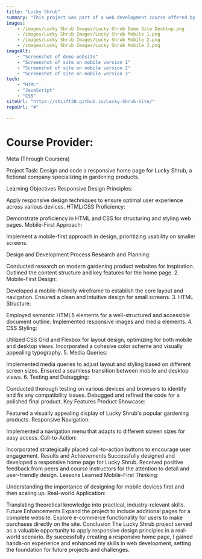 ```yaml
---
title: "Lucky Shrub"
summary: "This project was part of a web development course offered by Meta through Coursera.  It is a demo home page of a fictional company that sells gardening products. My task was to design and code a responsive home page suitable for mobile and desktop screen sizes."
images: 
    - /images/Lucky Shrub Images/Lucky Shrub Demo Site Desktop.png
    - /images/Lucky Shrub Images/Lucky Shrub Mobile 1.png
    - /images/Lucky Shrub Images/Lucky Shrub Mobile 2.png
    - /images/Lucky Shrub Images/Lucky Shrub Mobile 3.png
imageAlt: 
    - "Screenshot of demo website"
    - "Screenshot of site on mobile version 1"
    - "Screenshot of site on mobile version 2"
    - "Screenshot of site on mobile version 3"
tech: 
    - "HTML"
    - "JavaScript"
    - "CSS"
siteUrl: "https://shiift38.github.io/Lucky-Shrub-Site/"
repoUrl: "#"

---
```


<h1> Course Provider: </h1>
Meta (Through Coursera)

Project Task:
Design and code a responsive home page for Lucky Shrub, a fictional company specializing in gardening products.

Learning Objectives
Responsive Design Principles:

Apply responsive design techniques to ensure optimal user experience across various devices.
HTML/CSS Proficiency:

Demonstrate proficiency in HTML and CSS for structuring and styling web pages.
Mobile-First Approach:

Implement a mobile-first approach in design, prioritizing usability on smaller screens.

Design and Development Process
Research and Planning:

Conducted research on modern gardening product websites for inspiration.
Outlined the content structure and key features for the home page.
2. Mobile-First Design:

Developed a mobile-friendly wireframe to establish the core layout and navigation.
Ensured a clean and intuitive design for small screens.
3. HTML Structure:

Employed semantic HTML5 elements for a well-structured and accessible document outline.
Implemented responsive images and media elements.
4. CSS Styling:

Utilized CSS Grid and Flexbox for layout design, optimizing for both mobile and desktop views.
Incorporated a cohesive color scheme and visually appealing typography.
5. Media Queries:

Implemented media queries to adjust layout and styling based on different screen sizes.
Ensured a seamless transition between mobile and desktop views.
6. Testing and Debugging:

Conducted thorough testing on various devices and browsers to identify and fix any compatibility issues.
Debugged and refined the code for a polished final product.
Key Features
Product Showcase:

Featured a visually appealing display of Lucky Shrub's popular gardening products.
Responsive Navigation:

Implemented a navigation menu that adapts to different screen sizes for easy access.
Call-to-Action:

Incorporated strategically placed call-to-action buttons to encourage user engagement.
Results and Achievements
Successfully designed and developed a responsive home page for Lucky Shrub.
Received positive feedback from peers and course instructors for the attention to detail and user-friendly design.
Lessons Learned
Mobile-First Thinking:

Understanding the importance of designing for mobile devices first and then scaling up.
Real-world Application:

Translating theoretical knowledge into practical, industry-relevant skills.
Future Enhancements
Expand the project to include additional pages for a complete website.
Explore e-commerce functionality for users to make purchases directly on the site.
Conclusion
The Lucky Shrub project served as a valuable opportunity to apply responsive design principles in a real-world scenario. By successfully creating a responsive home page, I gained hands-on experience and enhanced my skills in web development, setting the foundation for future projects and challenges.

